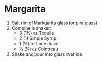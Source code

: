 # Margarita

1. Salt rim of Markgarita glass (or pint glass)
2. Combine in shaker:
	- 3 (1½) oz Tequila
	- 2 (1) Simple Syrup
	- 1 (½) oz Lime Juice
	- ½ (¼) oz Cointreau
3. Shake and pour into glass over ice
